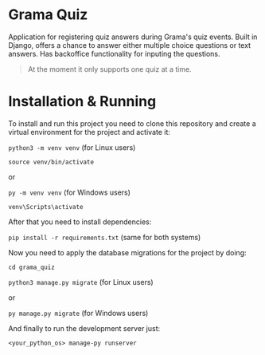 # Grama Quiz

Application for registering quiz answers during Grama's quiz events. Built in Django, offers a chance to answer either multiple choice questions or text answers. Has backoffice functionality for inputing the questions.
 >At the moment it only supports one quiz at a time.

# Installation & Running
To install and run this project you need to clone this repository and create a virtual environment for the project and activate it:

`python3 -m venv venv` (for Linux users)

`source venv/bin/activate`

or

`py -m venv venv` (for Windows users)

`venv\Scripts\activate`

After that you need to install dependencies:

`pip install -r requirements.txt` (same for both systems)

Now you need to apply the database migrations for the project by doing:

`cd grama_quiz`

`python3 manage.py migrate` (for Linux users)

or

`py manage.py migrate` (for Windows users)

And finally to run the development server just:

`<your_python_os> manage-py runserver`
